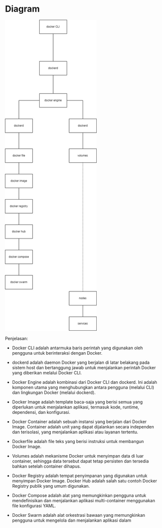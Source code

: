 # Diagram

![image](https://github.com/Dean-182/tekn-cloud-computing/blob/main/minggu-08/ss/diagram.jpg)


Penjelasan:

- Docker CLI adalah antarmuka baris perintah yang digunakan oleh pengguna untuk berinteraksi dengan Docker.

- dockerd adalah daemon Docker yang berjalan di latar belakang pada sistem host dan bertanggung jawab untuk menjalankan perintah Docker yang diberikan melalui Docker CLI.

- Docker Engine adalah kombinasi dari Docker CLI dan dockerd. Ini adalah komponen utama yang menghubungkan antara pengguna (melalui CLI) dan lingkungan Docker (melalui dockerd).

- Docker Image adalah template baca-saja yang berisi semua yang diperlukan untuk menjalankan aplikasi, termasuk kode, runtime, dependensi, dan konfigurasi.

- Docker Container adalah sebuah instansi yang berjalan dari Docker Image. Container adalah unit yang dapat dijalankan secara independen dan terisolasi, yang menjalankan aplikasi atau layanan tertentu.

- Dockerfile adalah file teks yang berisi instruksi untuk membangun Docker Image.

- Volumes adalah mekanisme Docker untuk menyimpan data di luar container, sehingga data tersebut dapat tetap persisten dan tersedia bahkan setelah container dihapus.

- Docker Registry adalah tempat penyimpanan yang digunakan untuk menyimpan Docker Image. Docker Hub adalah salah satu contoh Docker Registry publik yang umum digunakan.

- Docker Compose adalah alat yang memungkinkan pengguna untuk mendefinisikan dan menjalankan aplikasi multi-container menggunakan file konfigurasi YAML.

- Docker Swarm adalah alat orkestrasi bawaan yang memungkinkan pengguna untuk mengelola dan menjalankan aplikasi dalam
